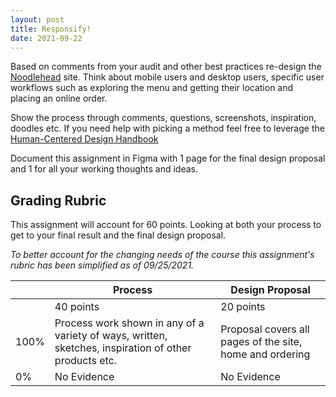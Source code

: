 ```yaml
---
layout: post
title: Responsify!
date: 2021-09-22
---
```


Based on comments from your audit and other best practices re-design the [Noodlehead](http://noodleheadpgh.com) site. Think about mobile users and desktop users, specific user workflows such as exploring the menu and getting their location and placing an online order.

Show the process through comments, questions, screenshots, inspiration, doodles etc. If you need help with picking a method feel free to leverage the [Human-Centered Design Handbook](https://www.designkit.org/methods)

Document this assignment in Figma with 1 page for the final design proposal and 1 for all your working thoughts and ideas.

## Grading Rubric

This assignment will account for 60 points. Looking at both your process to get to your final result and the final design proposal.

*To better account for the changing needs of the course this assignment's rubric has been simplified as of 09/25/2021.*

| | Process | Design Proposal |
| --- | ----------- | ---- |
| | 40 points | 20 points |
| 100% | Process work shown in any of a variety of ways, written, sketches, inspiration of other products etc. | Proposal covers all pages of the site, home and ordering |
| 0% | No Evidence | No Evidence |